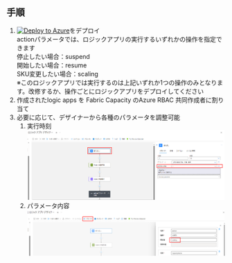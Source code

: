 ## 手順

1. [![Deploy to Azure](https://aka.ms/deploytoazurebutton)](https://portal.azure.com/#create/Microsoft.Template/uri/https%3A%2F%2Fraw.githubusercontent.com%2Fryoma-nagata%2FFabricAutomation%2Fmain%2Fsource%2Ffabricautomation.json)をデプロイ  
actionパラメータでは、ロジックアプリの実行するいずれかの操作を指定できます  
停止したい場合：suspend  
開始したい場合：resume  
SKU変更したい場合：scaling  
※このロジックアプリでは実行するのは上記いずれか1つの操作のみとなります。改修するか、操作ごとにロジックアプリをデプロイしてください
2. 作成されたlogic apps を Fabric Capacity のAzure RBAC 共同作成者に割り当て
3. 必要に応じて、デザイナーから各種のパラメータを調整可能
   1. 実行時刻
   ![Alt text](image.png)
   2. パラメータ内容
   ![](.image/2023-11-16-12-08-58.png)
